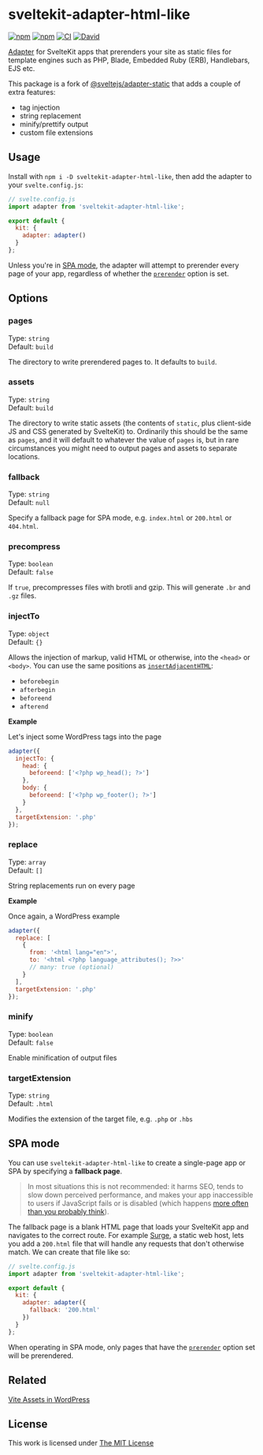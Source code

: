 # sveltekit-adapter-html-like

[![npm](https://flat.badgen.net/npm/license/sveltekit-adapter-html-like)](https://www.npmjs.org/package/sveltekit-adapter-html-like)
[![npm](https://flat.badgen.net/npm/v/sveltekit-adapter-html-like)](https://www.npmjs.org/package/sveltekit-adapter-html-like)
[![CI](https://img.shields.io/github/workflow/status/idleberg/sveltekit-adapter-html-like/CI?style=flat-square)](https://github.com/idleberg/sveltekit-adapter-html-like/actions)
[![David](https://flat.badgen.net/david/dep/idleberg/sveltekit-adapter-html-like)](https://david-dm.org/idleberg/sveltekit-adapter-html-like)

[Adapter](https://kit.svelte.dev/docs#adapters) for SvelteKit apps that prerenders your site as static files for template engines such as PHP, Blade, Embedded Ruby (ERB), Handlebars, EJS etc.

This package is a fork of [@sveltejs/adapter-static](https://github.com/sveltejs/kit/tree/master/packages/adapter-static) that adds a couple of extra features:

- tag injection
- string replacement
- minify/prettify output
- custom file extensions

## Usage

Install with `npm i -D sveltekit-adapter-html-like`, then add the adapter to your `svelte.config.js`:

```js
// svelte.config.js
import adapter from 'sveltekit-adapter-html-like';

export default {
  kit: {
    adapter: adapter()
  }
};
```

Unless you're in [SPA mode](#spa-mode), the adapter will attempt to prerender every page of your app, regardless of whether the [`prerender`](https://kit.svelte.dev/docs#ssr-and-javascript-prerender) option is set.

## Options

### pages

Type: `string`  
Default: `build`

The directory to write prerendered pages to. It defaults to `build`.

### assets

Type: `string`  
Default: `build`

The directory to write static assets (the contents of `static`, plus client-side JS and CSS generated by SvelteKit) to. Ordinarily this should be the same as `pages`, and it will default to whatever the value of `pages` is, but in rare circumstances you might need to output pages and assets to separate locations.

### fallback

Type: `string`  
Default: `null`

Specify a fallback page for SPA mode, e.g. `index.html` or `200.html` or `404.html`.

### precompress

Type: `boolean`  
Default: `false`

If `true`, precompresses files with brotli and gzip. This will generate `.br` and `.gz` files.

### injectTo

Type: `object`  
Default: `{}`

Allows the injection of markup, valid HTML or otherwise, into the `<head>` or `<body>`. You can use the same positions as [`insertAdjacentHTML`](https://developer.mozilla.org/en-US/docs/Web/API/Element/insertAdjacentHTML):

- `beforebegin`
- `afterbegin`
- `beforeend`
- `afterend`

**Example**

Let's inject some WordPress tags into the page

```js
adapter({
  injectTo: {
    head: {
      beforeend: ['<?php wp_head(); ?>']
    },
    body: {
      beforeend: ['<?php wp_footer(); ?>']
    }
  },
  targetExtension: '.php'
});
```

### replace

Type: `array`  
Default: `[]`

String replacements run on every page

**Example**

Once again, a WordPress example

```js
adapter({
  replace: [
    {
      from: '<html lang="en">',
      to: '<html <?php language_attributes(); ?>>'
      // many: true (optional)
    }
  ],
  targetExtension: '.php'
});
```

### minify

Type: `boolean`  
Default: `false`

Enable minification of output files

### targetExtension

Type: `string`  
Default: `.html`

Modifies the extension of the target file, e.g. `.php` or `.hbs`

## SPA mode

You can use `sveltekit-adapter-html-like` to create a single-page app or SPA by specifying a **fallback page**.

> In most situations this is not recommended: it harms SEO, tends to slow down perceived performance, and makes your app inaccessible to users if JavaScript fails or is disabled (which happens [more often than you probably think](https://kryogenix.org/code/browser/everyonehasjs.html)).

The fallback page is a blank HTML page that loads your SvelteKit app and navigates to the correct route. For example [Surge](https://surge.sh/help/adding-a-200-page-for-client-side-routing), a static web host, lets you add a `200.html` file that will handle any requests that don't otherwise match. We can create that file like so:

```js
// svelte.config.js
import adapter from 'sveltekit-adapter-html-like';

export default {
  kit: {
    adapter: adapter({
      fallback: '200.html'
    })
  }
};
```

When operating in SPA mode, only pages that have the [`prerender`](https://kit.svelte.dev/docs#ssr-and-javascript-prerender) option set will be prerendered.

## Related

[Vite Assets in WordPress](https://github.com/idleberg/php-wordpress-vite-assets)

## License

This work is licensed under [The MIT License](LICENSE)
